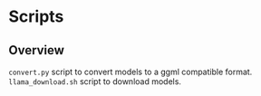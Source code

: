 # Scripts

## Overview

`convert.py` script to convert models to a ggml compatible format.  
`llama_download.sh` script to download models.
